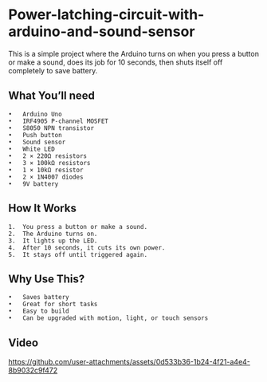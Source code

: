 # Power-latching-circuit-with-arduino-and-sound-sensor

This is a simple project where the Arduino turns on when you press a button or make a sound, does its job for 10 seconds, then shuts itself off completely to save battery.


## What You’ll need 
	•	Arduino Uno
	•	IRF4905 P-channel MOSFET
	•	S8050 NPN transistor
	•	Push button
	•	Sound sensor
	•	White LED
	•	2 × 220Ω resistors
	•	3 × 100kΩ resistors
	•	1 × 10kΩ resistor
	•	2 × 1N4007 diodes
	•	9V battery
## How It Works

	1.	You press a button or make a sound.
	2.	The Arduino turns on.
	3.	It lights up the LED.
	4.	After 10 seconds, it cuts its own power.
	5.	It stays off until triggered again.

## Why Use This?

	•	Saves battery
	•	Great for short tasks
	•	Easy to build
	•	Can be upgraded with motion, light, or touch sensors

 ## Video



https://github.com/user-attachments/assets/0d533b36-1b24-4f21-a4e4-8b9032c9f472


